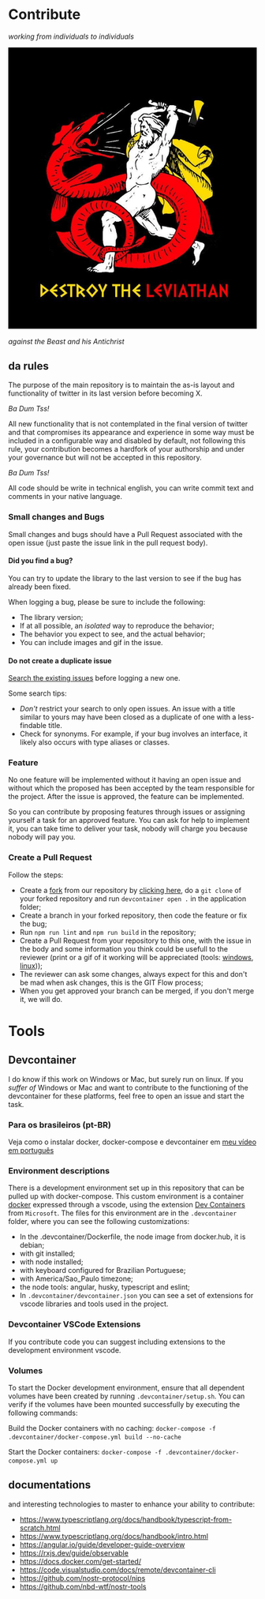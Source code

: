 # Contribute
_working from individuals to individuals_

![destroy the levithan](./docs/destroy-leviathan.jpg)

_against the Beast and his Antichrist_

## da rules

The purpose of the main repository is to maintain the as-is layout and functionality of twitter in its last version before becoming X.

 _Ba Dum Tss!_

All new functionality that is not contemplated in the final version of twitter and that compromises its appearance and experience in some way must be included in a configurable way and disabled by default, not following this rule, your contribution becomes a hardfork of your authorship and under your governance but will not be accepted in this repository.

 _Ba Dum Tss!_

All code should be write in technical english, you can write commit text and comments in your native language.

### Small changes and Bugs
Small changes and bugs should have a Pull Request associated with the open issue (just paste the issue link in the pull request body).

#### Did you find a bug?
You can try to update the library to the last version to see if the bug has already been fixed.

When logging a bug, please be sure to include the following:
 * The library version;
 * If at all possible, an *isolated* way to reproduce the behavior;
 * The behavior you expect to see, and the actual behavior;
 * You can include images and gif in the issue.

#### Do not create a duplicate issue
[Search the existing issues](https://github.com/antonioconselheiro/twitter-parody/search?type=Issues) before logging a new one.

Some search tips:
 * *Don't* restrict your search to only open issues. An issue with a title similar to yours may have been closed as a duplicate of one with a less-findable title.
 * Check for synonyms. For example, if your bug involves an interface, it likely also occurs with type aliases or classes.

### Feature
No one feature will be implemented without it having an open issue and without which the proposed has been accepted by the team responsible for the project. After the issue is approved, the feature can be implemented.

So you can contribute by proposing features through issues or assigning yourself a task for an approved feature. You can ask for help to implement it, you can take time to deliver your task, nobody will charge you because nobody will pay you.

### Create a Pull Request

Follow the steps:

 * Create a [fork](https://guides.github.com/activities/forking/) from our repository by [clicking here](https://github.com/antonioconselheiro/twitter-parody/fork), do a `git clone` of your forked repository and run `devcontainer open .` in the application folder;
 * Create a branch in your forked repository, then code the feature or fix the bug;
 * Run `npm run lint` and `npm run build` in the repository;
 * Create a Pull Request from your repository to this one, with the issue in the body and some information you think could be usefull to the reviewer (print or a gif of it working will be appreciated (tools: [windows](https://www.screentogif.com/), [linux](https://linuxhint.com/install-peek-animated-gif-recorder-linux/)));
 * The reviewer can ask some changes, always expect for this and don't be mad when ask changes, this is the GIT Flow process;
 * When you get approved your branch can be merged, if you don't merge it, we will do.

# Tools
## Devcontainer
I do know if this work on Windows or Mac, but surely run on linux.
If you _suffer of_ Windows or Mac and want to contribute to the functioning of the devcontainer for these platforms, feel free to open an issue and start the task.

### Para os brasileiros (pt-BR)
Veja como o instalar docker, docker-compose e devcontainer em [meu vídeo em português](https://odysee.com/@anarcanudos:5/instalacao-do-docker-docker-compose-e-devcontainer:9)

### Environment descriptions
There is a development environment set up in this repository that can be pulled up with docker-compose.
This custom environment is a container [docker](https://docs.docker.com/engine/install/) expressed through a vscode, using the extension [Dev Containers](https://marketplace.visualstudio.com/items?itemName=ms-vscode-remote.remote-containers) from `Microsoft`.
The files for this environment are in the `.devcontainer` folder, where you can see the following customizations:

- In the .devcontainer/Dockerfile, the node image from docker.hub, it is debian;
- with git installed;
- with node installed;
- with keyboard configured for Brazilian Portuguese;
- with America/Sao_Paulo timezone;
- the node tools: angular, husky, typescript and eslint;
- In `.devcontainer/devcontainer.json` you can see a set of extensions for vscode libraries and tools used in the project.

### Devcontainer VSCode Extensions
If you contribute code you can suggest including extensions to the development environment vscode.

### Volumes
To start the Docker development environment, ensure that all dependent volumes have been created by running `.devcontainer/setup.sh`. You can verify if the volumes have been mounted successfully by executing the following commands:

Build the Docker containers with no caching:
`docker-compose -f .devcontainer/docker-compose.yml build --no-cache`

Start the Docker containers:
`docker-compose -f .devcontainer/docker-compose.yml up`

## documentations
and interesting technologies to master to enhance your ability to contribute:

- https://www.typescriptlang.org/docs/handbook/typescript-from-scratch.html
- https://www.typescriptlang.org/docs/handbook/intro.html
- https://angular.io/guide/developer-guide-overview
- https://rxjs.dev/guide/observable
- https://docs.docker.com/get-started/
- https://code.visualstudio.com/docs/remote/devcontainer-cli
- https://github.com/nostr-protocol/nips
- https://github.com/nbd-wtf/nostr-tools